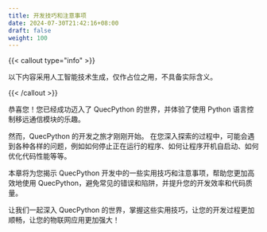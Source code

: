 ```yaml
---
title: 开发技巧和注意事项
date: 2024-07-30T21:42:16+08:00
draft: false
weight: 100
---
```


{{< callout type="info" >}}

以下内容采用人工智能技术生成，仅作占位之用，不具备实际含义。

{{< /callout >}}

恭喜您！您已经成功迈入了 QuecPython 的世界，并体验了使用 Python 语言控制移远通信模块的乐趣。

然而，QuecPython 的开发之旅才刚刚开始。 在您深入探索的过程中，可能会遇到各种各样的问题，例如如何停止正在运行的程序、如何让程序开机自启动、如何优化代码性能等等。

本章将为您揭示 QuecPython 开发中的一些实用技巧和注意事项，帮助您更加高效地使用 QuecPython，避免常见的错误和陷阱，并提升您的开发效率和代码质量。

让我们一起深入 QuecPython 的世界，掌握这些实用技巧，让您的开发过程更加顺畅，让您的物联网应用更加强大！
